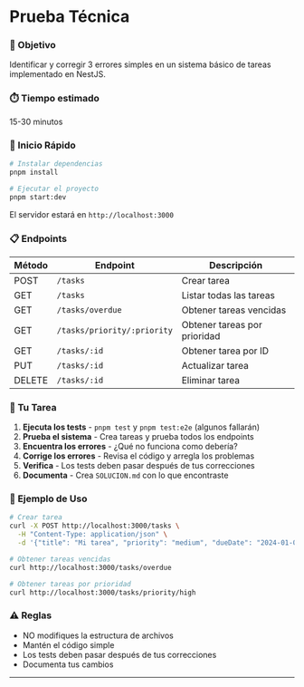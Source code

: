 # Prueba Técnica

### 🎯 Objetivo
Identificar y corregir 3 errores simples en un sistema básico de tareas implementado en NestJS.

### ⏱️ Tiempo estimado
15-30 minutos

### 🚀 Inicio Rápido

```bash
# Instalar dependencias
pnpm install

# Ejecutar el proyecto
pnpm start:dev
```

El servidor estará en `http://localhost:3000`

### 📋 Endpoints

| Método | Endpoint | Descripción |
|--------|----------|-------------|
| POST | `/tasks` | Crear tarea |
| GET | `/tasks` | Listar todas las tareas |
| GET | `/tasks/overdue` | Obtener tareas vencidas |
| GET | `/tasks/priority/:priority` | Obtener tareas por prioridad |
| GET | `/tasks/:id` | Obtener tarea por ID |
| PUT | `/tasks/:id` | Actualizar tarea |
| DELETE | `/tasks/:id` | Eliminar tarea |

### 🐛 Tu Tarea

1. **Ejecuta los tests** - `pnpm test` y `pnpm test:e2e` (algunos fallarán)
2. **Prueba el sistema** - Crea tareas y prueba todos los endpoints
3. **Encuentra los errores** - ¿Qué no funciona como debería?
4. **Corrige los errores** - Revisa el código y arregla los problemas
5. **Verifica** - Los tests deben pasar después de tus correcciones
6. **Documenta** - Crea `SOLUCION.md` con lo que encontraste

### 📝 Ejemplo de Uso

```bash
# Crear tarea
curl -X POST http://localhost:3000/tasks \
  -H "Content-Type: application/json" \
  -d '{"title": "Mi tarea", "priority": "medium", "dueDate": "2024-01-01T00:00:00Z"}'

# Obtener tareas vencidas
curl http://localhost:3000/tasks/overdue

# Obtener tareas por prioridad
curl http://localhost:3000/tasks/priority/high
```

### ⚠️ Reglas
- NO modifiques la estructura de archivos
- Mantén el código simple
- Los tests deben pasar después de tus correcciones
- Documenta tus cambios

---
